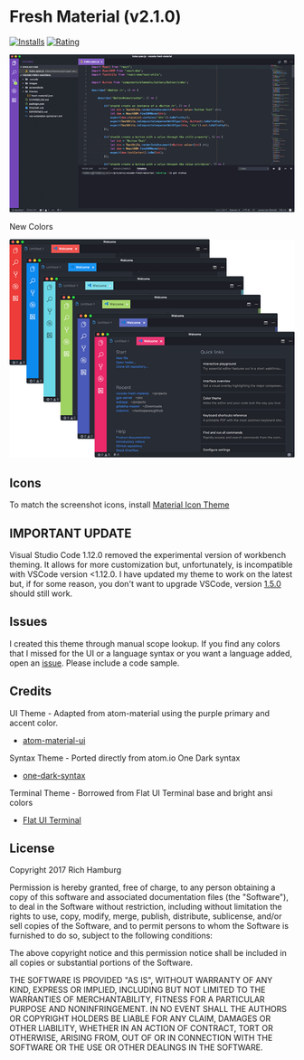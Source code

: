 # Fresh Material (v2.1.0)
[![Installs](http://vsmarketplacebadge.apphb.com/installs/2ndshift.fresh-material.svg)](https://marketplace.visualstudio.com/items?itemName=2ndshift.fresh-material)
[![Rating](http://vsmarketplacebadge.apphb.com/rating-short/2ndshift.fresh-material.svg)](https://marketplace.visualstudio.com/items?itemName=2ndshift.fresh-material)

![](https://raw.githubusercontent.com/ambidexterich/vscode-fresh-material/master/screenshots/preview.png)

New Colors

![](https://raw.githubusercontent.com/ambidexterich/vscode-fresh-material/develop/screenshots/preview-all.png)

## Icons
To match the screenshot icons, install [Material Icon Theme](https://marketplace.visualstudio.com/items?itemName=PKief.material-icon-theme)

## IMPORTANT UPDATE
Visual Studio Code 1.12.0 removed the experimental version of workbench theming. It allows for more customization but, unfortunately, is incompatible with VSCode version <1.12.0. I have updated my theme to work on the latest but, if for some reason, you don't want to upgrade VSCode, version [1.5.0](https://github.com/ambidexterich/vscode-fresh-material/tree/1.5.0) should still work.

## Issues
I created this theme through manual scope lookup. If you find any colors that I missed for the UI or a language syntax or you want a language added, open an [issue](https://github.com/ambidexterich/vscode-fresh-material/issues). Please include a code sample.

## Credits
UI Theme - Adapted from atom-material using the purple primary and accent color.
* [atom-material-ui](https://github.com/atom-material/atom-material-ui)

Syntax Theme - Ported directly from atom.io One Dark syntax
* [one-dark-syntax](https://github.com/atom/one-dark-syntax)

Terminal Theme - Borrowed from Flat UI Terminal base and bright ansi colors
* [Flat UI Terminal](https://github.com/ahmetsulek/flat-terminal)

## License

Copyright 2017 Rich Hamburg

Permission is hereby granted, free of charge, to any person obtaining a copy of this software and associated documentation files (the "Software"), to deal in the Software without restriction, including without limitation the rights to use, copy, modify, merge, publish, distribute, sublicense, and/or sell copies of the Software, and to permit persons to whom the Software is furnished to do so, subject to the following conditions:

The above copyright notice and this permission notice shall be included in all copies or substantial portions of the Software.

THE SOFTWARE IS PROVIDED "AS IS", WITHOUT WARRANTY OF ANY KIND, EXPRESS OR IMPLIED, INCLUDING BUT NOT LIMITED TO THE WARRANTIES OF MERCHANTABILITY, FITNESS FOR A PARTICULAR PURPOSE AND NONINFRINGEMENT. IN NO EVENT SHALL THE AUTHORS OR COPYRIGHT HOLDERS BE LIABLE FOR ANY CLAIM, DAMAGES OR OTHER LIABILITY, WHETHER IN AN ACTION OF CONTRACT, TORT OR OTHERWISE, ARISING FROM, OUT OF OR IN CONNECTION WITH THE SOFTWARE OR THE USE OR OTHER DEALINGS IN THE SOFTWARE.
